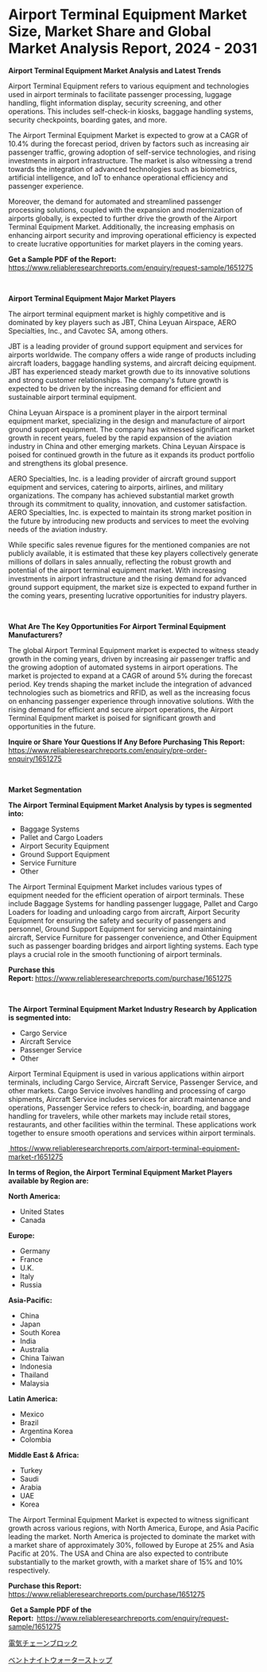 <p><h1>Airport Terminal Equipment Market Size, Market Share and Global Market Analysis Report, 2024 - 2031</h1></p><p><strong>Airport Terminal Equipment Market Analysis and Latest Trends</strong></p>
<p><p>Airport Terminal Equipment refers to various equipment and technologies used in airport terminals to facilitate passenger processing, luggage handling, flight information display, security screening, and other operations. This includes self-check-in kiosks, baggage handling systems, security checkpoints, boarding gates, and more.</p><p>The Airport Terminal Equipment Market is expected to grow at a CAGR of 10.4% during the forecast period, driven by factors such as increasing air passenger traffic, growing adoption of self-service technologies, and rising investments in airport infrastructure. The market is also witnessing a trend towards the integration of advanced technologies such as biometrics, artificial intelligence, and IoT to enhance operational efficiency and passenger experience.</p><p>Moreover, the demand for automated and streamlined passenger processing solutions, coupled with the expansion and modernization of airports globally, is expected to further drive the growth of the Airport Terminal Equipment Market. Additionally, the increasing emphasis on enhancing airport security and improving operational efficiency is expected to create lucrative opportunities for market players in the coming years.</p></p>
<p><strong>Get a Sample PDF of the Report:&nbsp;</strong> <a href="https://www.reliableresearchreports.com/enquiry/request-sample/1651275">https://www.reliableresearchreports.com/enquiry/request-sample/1651275</a></p>
<p>&nbsp;</p>
<p><strong>Airport Terminal Equipment Major Market Players</strong></p>
<p><p>The airport terminal equipment market is highly competitive and is dominated by key players such as JBT, China Leyuan Airspace, AERO Specialties, Inc., and Cavotec SA, among others.</p><p>JBT is a leading provider of ground support equipment and services for airports worldwide. The company offers a wide range of products including aircraft loaders, baggage handling systems, and aircraft deicing equipment. JBT has experienced steady market growth due to its innovative solutions and strong customer relationships. The company's future growth is expected to be driven by the increasing demand for efficient and sustainable airport terminal equipment.</p><p>China Leyuan Airspace is a prominent player in the airport terminal equipment market, specializing in the design and manufacture of airport ground support equipment. The company has witnessed significant market growth in recent years, fueled by the rapid expansion of the aviation industry in China and other emerging markets. China Leyuan Airspace is poised for continued growth in the future as it expands its product portfolio and strengthens its global presence.</p><p>AERO Specialties, Inc. is a leading provider of aircraft ground support equipment and services, catering to airports, airlines, and military organizations. The company has achieved substantial market growth through its commitment to quality, innovation, and customer satisfaction. AERO Specialties, Inc. is expected to maintain its strong market position in the future by introducing new products and services to meet the evolving needs of the aviation industry.</p><p>While specific sales revenue figures for the mentioned companies are not publicly available, it is estimated that these key players collectively generate millions of dollars in sales annually, reflecting the robust growth and potential of the airport terminal equipment market. With increasing investments in airport infrastructure and the rising demand for advanced ground support equipment, the market size is expected to expand further in the coming years, presenting lucrative opportunities for industry players.</p></p>
<p>&nbsp;</p>
<p><strong>What Are The Key Opportunities For Airport Terminal Equipment Manufacturers?</strong></p>
<p><p>The global Airport Terminal Equipment market is expected to witness steady growth in the coming years, driven by increasing air passenger traffic and the growing adoption of automated systems in airport operations. The market is projected to expand at a CAGR of around 5% during the forecast period. Key trends shaping the market include the integration of advanced technologies such as biometrics and RFID, as well as the increasing focus on enhancing passenger experience through innovative solutions. With the rising demand for efficient and secure airport operations, the Airport Terminal Equipment market is poised for significant growth and opportunities in the future.</p></p>
<p><strong>Inquire or Share Your Questions If Any Before Purchasing This Report:</strong> <a href="https://www.reliableresearchreports.com/enquiry/pre-order-enquiry/1651275">https://www.reliableresearchreports.com/enquiry/pre-order-enquiry/1651275</a></p>
<p>&nbsp;</p>
<p><strong>Market Segmentation</strong></p>
<p><strong>The Airport Terminal Equipment Market Analysis by types is segmented into:</strong></p>
<p><ul><li>Baggage Systems</li><li>Pallet and Cargo Loaders</li><li>Airport Security Equipment</li><li>Ground Support Equipment</li><li>Service Furniture</li><li>Other</li></ul></p>
<p><p>The Airport Terminal Equipment Market includes various types of equipment needed for the efficient operation of airport terminals. These include Baggage Systems for handling passenger luggage, Pallet and Cargo Loaders for loading and unloading cargo from aircraft, Airport Security Equipment for ensuring the safety and security of passengers and personnel, Ground Support Equipment for servicing and maintaining aircraft, Service Furniture for passenger convenience, and Other Equipment such as passenger boarding bridges and airport lighting systems. Each type plays a crucial role in the smooth functioning of airport terminals.</p></p>
<p><strong>Purchase this Report:&nbsp;</strong><a href="https://www.reliableresearchreports.com/purchase/1651275">https://www.reliableresearchreports.com/purchase/1651275</a></p>
<p>&nbsp;</p>
<p><strong>The Airport Terminal Equipment Market Industry Research by Application is segmented into:</strong></p>
<p><ul><li>Cargo Service</li><li>Aircraft Service</li><li>Passenger Service</li><li>Other</li></ul></p>
<p><p>Airport Terminal Equipment is used in various applications within airport terminals, including Cargo Service, Aircraft Service, Passenger Service, and other markets. Cargo Service involves handling and processing of cargo shipments, Aircraft Service includes services for aircraft maintenance and operations, Passenger Service refers to check-in, boarding, and baggage handling for travelers, while other markets may include retail stores, restaurants, and other facilities within the terminal. These applications work together to ensure smooth operations and services within airport terminals.</p></p>
<p><a href="https://www.reliableresearchreports.com/airport-terminal-equipment-market-r1651275">&nbsp;https://www.reliableresearchreports.com/airport-terminal-equipment-market-r1651275</a></p>
<p><strong>In terms of Region, the Airport Terminal Equipment Market Players available by Region are:</strong></p>
<p>
    <p> <strong> North America: </strong>
        <ul>
            <li>United States</li>
            <li>Canada</li>
        </ul>
        </p> 
    <p> <strong> Europe: </strong>
        <ul>
            <li>Germany</li>
            <li>France</li>
            <li>U.K.</li>
            <li>Italy</li>
            <li>Russia</li>
        </ul>
        </p> 
    <p> <strong> Asia-Pacific: </strong>
        <ul>
            <li>China</li>
            <li>Japan</li>
            <li>South Korea</li>
            <li>India</li>
            <li>Australia</li>
            <li>China Taiwan</li>
            <li>Indonesia</li>
            <li>Thailand</li>
            <li>Malaysia</li>
        </ul>
        </p> 
    <p> <strong> Latin America: </strong>
        <ul>
            <li>Mexico</li>
            <li>Brazil</li>
            <li>Argentina Korea</li>
            <li>Colombia</li>
        </ul>
        </p> 
    <p> <strong> Middle East & Africa: </strong>
        <ul>
            <li>Turkey</li>
            <li>Saudi</li>
            <li>Arabia</li>
            <li>UAE</li>
            <li>Korea</li>
        </ul>
    </p>
    </p>
<p><p>The Airport Terminal Equipment Market is expected to witness significant growth across various regions, with North America, Europe, and Asia Pacific leading the market. North America is projected to dominate the market with a market share of approximately 30%, followed by Europe at 25% and Asia Pacific at 20%. The USA and China are also expected to contribute substantially to the market growth, with a market share of 15% and 10% respectively.</p></p>
<p><strong>Purchase this Report: </strong><a href="https://www.reliableresearchreports.com/purchase/1651275">https://www.reliableresearchreports.com/purchase/1651275</a></p>
<p>&nbsp;<strong>Get a Sample PDF of the Report:&nbsp;&nbsp;</strong><a href="https://www.reliableresearchreports.com/enquiry/request-sample/1651275">https://www.reliableresearchreports.com/enquiry/request-sample/1651275</a></p>
<p><strong></strong></p>
<p><p><a href="https://medium.com/@nicosmitham2023/%E9%9B%BB%E5%8B%95%E3%83%81%E3%82%A7%E3%83%BC%E3%83%B3%E3%83%96%E3%83%AD%E3%83%83%E3%82%AF%E5%B8%82%E5%A0%B4-%E5%B8%82%E5%A0%B4cagr-%E5%B8%82%E5%A0%B4%E3%83%88%E3%83%AC%E3%83%B3%E3%83%89-%E3%81%8A%E3%82%88%E3%81%B3%E6%88%90%E9%95%B7%E6%88%A6%E7%95%A5%E3%81%AB%E9%96%A2%E3%81%99%E3%82%8B%E8%A6%8B%E8%AD%98-a1aa5898d0de">電気チェーンブロック</a></p><p><a href="https://medium.com/@alexsania91/%E3%83%99%E3%83%B3%E3%83%88%E3%83%8A%E3%82%A4%E3%83%88%E3%82%A6%E3%82%A9%E3%83%BC%E3%82%BF%E3%83%BC%E3%82%B9%E3%83%88%E3%83%83%E3%83%97%E5%B8%82%E5%A0%B4%E8%A6%8F%E6%A8%A1-%E5%B8%82%E5%A0%B4%E3%81%AE%E5%B1%95%E6%9C%9B%E3%81%A8%E5%B8%82%E5%A0%B4%E4%BA%88%E6%B8%AC-2024%E5%B9%B4%E3%81%8B%E3%82%892031%E5%B9%B4%E3%81%BE%E3%81%A7-ac4a8463977a">ベントナイトウォーターストップ</a></p></p>